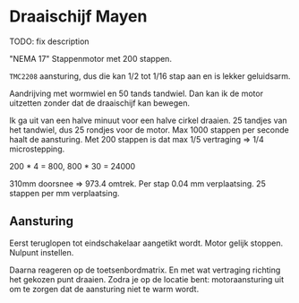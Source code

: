 # Draaischijf Mayen

TODO: fix description

"NEMA 17" Stappenmotor met 200 stappen.

`TMC2208` aansturing, dus die kan 1/2 tot 1/16 stap aan en is lekker geluidsarm.

Aandrijving met wormwiel en 50 tands tandwiel. Dan kan ik de motor uitzetten zonder dat de draaischijf kan bewegen.

Ik ga uit van een halve minuut voor een halve cirkel draaien. 25 tandjes van het tandwiel, dus 25 rondjes voor de motor. Max 1000 stappen per seconde haalt de aansturing. Met 200 stappen is dat max 1/5 vertraging => 1/4 microstepping.

200 * 4 = 800, 800 * 30 = 24000

310mm doorsnee => 973.4 omtrek. Per stap 0.04 mm verplaatsing. 25 stappen per mm verplaatsing.

## Aansturing

Eerst teruglopen tot eindschakelaar aangetikt wordt. Motor gelijk stoppen. Nulpunt instellen.

Daarna reageren op de toetsenbordmatrix. En met wat vertraging richting het gekozen punt draaien. Zodra je op de locatie bent: motoraansturing uit om te zorgen dat de aansturing niet te warm wordt.
